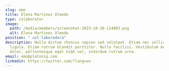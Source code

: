 ```yaml
---
slug: emo
title: Elena Martinez Olmedo
type: colaborator
image:
  path: /media/members/screenshot-2023-10-18-114803.png
  alt: Elena Martinez Olmedo
position: " col·laboradora"
description: Nulla dictum rhoncus sapien sed volutpat. Etiam nec sollicitudin
  ligula. Etiam rutrum blandit porttitor. Nulla facilisi. Vestibulum mauris
  dolor, pellentesque eget nibh vel, interdum rutrum urna.
email: emo@platoniq.com
linkedin: https://twitter.com/?lang=en
---
```

